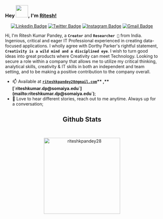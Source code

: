 ### Hey <img src="https://media.giphy.com/media/hvRJCLFzcasrR4ia7z/giphy.gif" width="40px">, I'm [Ritesh!](https://github.com/riteshkpandey28) 


<div align="center">
  
[![Linkedin Badge](https://img.shields.io/badge/-riteshkpandey28-blue?style=flat&logo=Linkedin&logoColor=white&link=https://www.linkedin.com/in/riteshkpandey28/)](https://www.linkedin.com/in/riteshkpandey28/)
[![Twitter Badge](https://img.shields.io/badge/-@riteshkpandey28-1ca0f1?style=flat&labelColor=1ca0f1&logo=twitter&logoColor=white&link=https://twitter.com/riteshkpandey28)](https://twitter.com/riteshkpandey28)
[![Instagram Badge](https://img.shields.io/badge/-@riteshkpandey28-purple?style=flat&logo=instagram&logoColor=white&link=https://instagram.com/riteshkpandey28/)](https://instagram.com/riteshkpandey28)
[![Gmail Badge](https://img.shields.io/badge/-riteshkpandey28-c14438?style=flat&logo=Gmail&logoColor=white&link=mailto:riteshkpandey28@gmail.com)](mailto:riteshkpandey28@gmail.com)

</div>



Hi, I'm Ritesh Kumar Pandey, a **`Creator`** and **`Researcher 🔭`** from India.
Ingenious, critical and eager IT Professional experienced in creating data-focused applications. I wholly agree with Dorthy Parker's rightful 
statement, **`Creativity is a wild mind and a disciplined eye`**. I wish to turn good ideas into great products where Creativity can meet 
Technology. Looking to secure a role within a company that allows me to utilize my critical thinking, analytical skills, creativity & IT skills 
in both an independent and team setting, and to be making a positive contribution to the company overall.

  
- 📫 Available at **[`riteshkpandey28@gmail.com`](mailto:riteshkpandey28@gmail.com`)** ,**[`riteshkumar.dp@somaiya.edu`](mailto:riteshkumar.dp@somaiya.edu`)**;
- 💬 Love to hear different stories, reach out to me anytime. Always up for a conversation;

<!-- <details>
  <summary><b>Overall Github Stats</b></summary>
  <a href="https://github.com/riteshkpandey28/"><img align="center" title="RITESH KUMAR PANDEY's Github Stats" alt="Divy's Github Stats" src="https://github-readme-stats.vercel.app/api?username=riteshkpandey28&count_private=true&show_icons=true" /></a>
</details> -->

  <h2 align="center"><b>Github Stats</b></h2>
</br>
<p align="center">
<a href="https://github.com/riteshkpandey28">
<img height="250em" src="https://github-readme-streak-stats.herokuapp.com/?user=riteshkpandey28&theme=dark" alt="riteshkpandey28"/>
</a>
</p>
</br>
